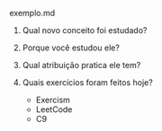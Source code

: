 exemplo.md

1. Qual novo conceito foi estudado?

2. Porque você estudou ele?

3. Qual atribuição pratica ele tem?

4. Quais exercícios foram feitos hoje?
    - Exercism
    - LeetCode
    - C9